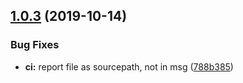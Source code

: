 ## [1.0.3](https://github.com/Neovici/wct-vso-reporter/compare/v1.0.2...v1.0.3) (2019-10-14)


### Bug Fixes

* **ci:** report file as sourcepath, not in msg ([788b385](https://github.com/Neovici/wct-vso-reporter/commit/788b38596e5331f4ba8d5f2338665076d8dda155))
